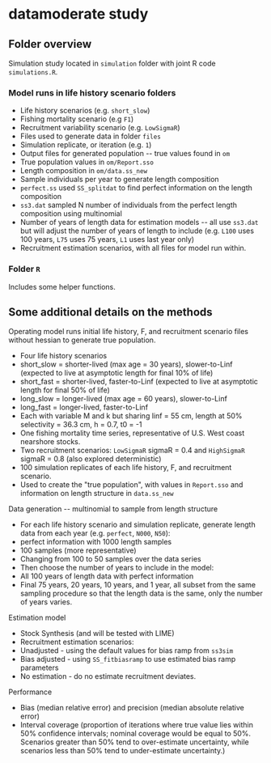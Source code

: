 # datamoderate study

## Folder overview
Simulation study located in `simulation` folder with joint R code `simulations.R`.

### Model runs in life history scenario folders
* Life history scenarios (e.g. `short_slow`)
* Fishing mortality scenario (e.g `F1`)
* Recruitment variability scenario (e.g. `LowSigmaR`)
* Files used to generate data in folder `files`
* Simulation replicate, or iteration (e.g. `1`)
* Output files for generated population -- true values found in `om`
 * True population values in `om/Report.sso`
 * Length composition in `om/data.ss_new`
* Sample individuals per year to generate length composition
 * `perfect.ss` used `SS_splitdat` to find perfect information on the length composition
 * `ss3.dat` sampled N number of individuals from the perfect length composition using multinomial
 * Number of years of length data for estimation models -- all use `ss3.dat` but will adjust the number of years of length to include (e.g. `L100` uses 100 years, `L75` uses 75 years, `L1` uses last year only)
* Recruitment estimation scenarios, with all files for model run within. 

### Folder `R`
Includes some helper functions.

## Some additional details on the methods
Operating model runs initial life history, F, and recruitment scenario files without hessian to generate true population.
* Four life history scenarios
 * short_slow = shorter-lived (max age = 30 years), slower-to-Linf (expected to live at asymptotic length for final 10% of life)
 * short_fast = shorter-lived, faster-to-Linf (expected to live at asymptotic length for final 50% of life)
 * long_slow = longer-lived (max age = 60 years), slower-to-Linf
 * long_fast = longer-lived, faster-to-Linf
 * Each with variable M and k but sharing linf = 55 cm, length at 50% selectivity = 36.3 cm, h = 0.7, t0 = -1
* One fishing mortality time series, representative of U.S. West coast nearshore stocks. 
* Two recruitment scenarios: `LowSigmaR` sigmaR = 0.4 and `HighSigmaR` sigmaR = 0.8 (also explored deterministic)
* 100 simulation replicates of each life history, F, and recruitment scenario.
* Used to create the "true population", with values in `Report.sso` and information on length structure in `data.ss_new`

Data generation -- multinomial to sample from length structure 
* For each life history scenario and simulation replicate, generate length data from each year (e.g. `perfect`, `N000`, `N50`):
 * perfect information with 1000 length samples
 * 100 samples (more representative)
 * Changing from 100 to 50 samples over the data series
* Then choose the number of years to include in the model:
 * All 100 years of length data with perfect information
 * Final 75 years, 20 years, 10 years, and 1 year, all subset from the same sampling procedure so that the length data is the same, only the number of years varies.

Estimation model
* Stock Synthesis (and will be tested with LIME)
* Recruitment estimation scenarios:
 * Unadjusted - using the default values for bias ramp from `ss3sim`
 * Bias adjusted - using `SS_fitbiasramp` to use estimated bias ramp parameters
 * No estimation - do no estimate recruitment deviates.

Performance
* Bias (median relative error) and precision (median absolute relative error)
* Interval coverage (proportion of iterations where true value lies within 50% confidence intervals;  nominal coverage would be equal to 50%. Scenarios greater than 50% tend to over-estimate uncertainty, while scenarios less than 50% tend to under-estimate uncertainty.)
 
